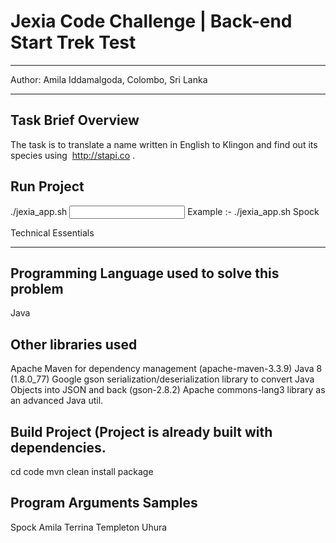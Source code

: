 # Jexia Code Challenge | Back-end Start Trek Test
***********************************************

Author: Amila Iddamalgoda, Colombo, Sri Lanka
*********************************************

Task Brief Overview
-------------------
The task is to translate a name written in English to Klingon and find out its species using ​ http://stapi.co​ .

Run Project
-----------
./jexia_app.sh <Input Argument>
Example :-
./jexia_app.sh Spock


Technical Essentials
********************

Programming Language used to solve this problem
-----------------------------------------------
Java

Other libraries used
--------------------
Apache Maven for dependency management (apache-maven-3.3.9)
Java 8 (1.8.0_77)
Google gson serialization/deserialization library to convert Java Objects into JSON and back (gson-2.8.2)
Apache commons-lang3 library as an advanced Java util.


Build Project (Project is already built with dependencies.
----------------------------------------------------------
cd code
mvn clean install package


Program Arguments Samples
-------------------------
Spock
Amila
Terrina
Templeton
Uhura

